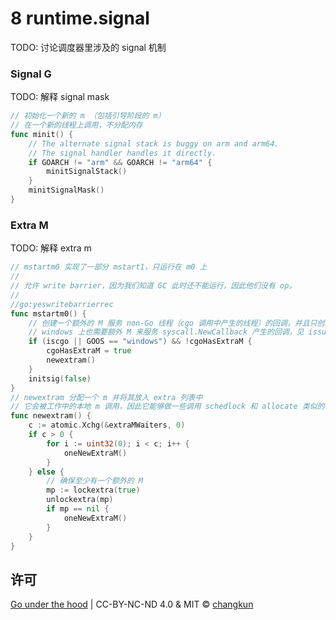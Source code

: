 # 8 runtime.signal

TODO: 讨论调度器里涉及的 signal 机制

### Signal G

TODO: 解释 signal mask

```go
// 初始化一个新的 m （包括引导阶段的 m）
// 在一个新的线程上调用，不分配内存
func minit() {
	// The alternate signal stack is buggy on arm and arm64.
	// The signal handler handles it directly.
	if GOARCH != "arm" && GOARCH != "arm64" {
		minitSignalStack()
	}
	minitSignalMask()
}
```

### Extra M

TODO: 解释 extra m

```go
// mstartm0 实现了一部分 mstart1，只运行在 m0 上
//
// 允许 write barrier，因为我们知道 GC 此时还不能运行，因此他们没有 op。
//
//go:yeswritebarrierrec
func mstartm0() {
	// 创建一个额外的 M 服务 non-Go 线程（cgo 调用中产生的线程）的回调，并且只创建一个
	// windows 上也需要额外 M 来服务 syscall.NewCallback 产生的回调，见 issue #6751
	if (iscgo || GOOS == "windows") && !cgoHasExtraM {
		cgoHasExtraM = true
		newextram()
	}
	initsig(false)
}
// newextram 分配一个 m 并将其放入 extra 列表中
// 它会被工作中的本地 m 调用，因此它能够做一些调用 schedlock 和 allocate 类似的事情。
func newextram() {
	c := atomic.Xchg(&extraMWaiters, 0)
	if c > 0 {
		for i := uint32(0); i < c; i++ {
			oneNewExtraM()
		}
	} else {
		// 确保至少有一个额外的 M
		mp := lockextra(true)
		unlockextra(mp)
		if mp == nil {
			oneNewExtraM()
		}
	}
}
```

## 许可

[Go under the hood](https://github.com/changkun/go-under-the-hood) | CC-BY-NC-ND 4.0 & MIT &copy; [changkun](https://changkun.de)